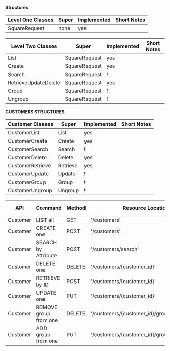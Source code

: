 **Structures**

| Level One Classes | Super| Implemented|Short Notes
|---|---|---|---|
|SquareRequest| none |yes|

| Level Two Classes |Super| Implemented|Short Notes
|---|---|---|---|
|List | SquareRequest|yes
|Create | SquareRequest|yes
|Search | SquareRequest| !
|RetrieveUpdateDelete | SquareRequest|yes
|Group | SquareRequest| !
|Ungroup| SquareRequest| !

**CUSTOMERS STRUCTURES**

| Customer Classes |Super| Implemented|Short Notes
|---|---|---|---|
|CustomerList|List|yes
|CustomerCreate|Create|yes
|CustomerSearch|Search| !
|CustomerDelete|Delete|yes
|CustomerRetrieve|Retrieve|yes
|CustomerUpdate|Update| !
|CustomerGroup|Group| !
|CustomerUngroup|Ungroup| !


| API | Command| Method | Resource Location | Class | Square Docs
|---|---|---|---|---|---|
|Customer| LIST all | GET| '/customers' | CustomerList |[LIST](https://developer.squareup.com/reference/square/customers-api/list-customers)
|Customer| CREATE one| POST|'/customers'| CustomerCreate|[CREATE](https://developer.squareup.com/reference/square/customers-api/create-customer)
|Customer| SEARCH by Attribute | POST|'/customers/search' | CustomerRetrieve| [SEARCH](https://developer.squareup.com/reference/square/customers-api/search-customers)
|Customer|DELETE one| DELETE |'/customers/{customer_id}' |CustomerDelete | [DELETE](https://developer.squareup.com/reference/square/customers-api/delete-customer)
|Customer| RETRIEVE by ID | POST|'/customers/{customer_id}' | CustomerRetrieve|[RETRIEVE](https://developer.squareup.com/reference/square/customers-api/retrieve-customer)
|Customer|UPDATE one |PUT |'/customers/{customer_id}' | ! | [UPDATE](https://developer.squareup.com/reference/square/customers-api/update-customer)
|Customer|REMOVE group from one |DELETE |'/customers/{customer_id}/groups/{group_id}' | ! | [Remove GROUP](https://developer.squareup.com/reference/square/customers-api/remove-group-from-customer)
|Customer|ADD group from one |PUT |'/customers/{customer_id}/groups/{group_id}' | ! | [Add GROUP](https://developer.squareup.com/reference/square/customers-api/add-group-to-customer)






